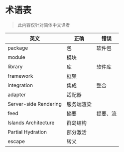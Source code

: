 # 术语表

> 此内容仅针对简体中文译者

| 英文 | 正确 | 错误 |
| ---- | ---- | ---- |
| package | 包 | 软件包 |
| module | 模块 |  |
| library | 库 | 软件库 |
| framework | 框架 |  |
| integration | 集成 | 整合 |
| adapter | 适配器 |  |
| Server-side Rendering | 服务端渲染 |  |
| feed | 摘要 | 提要、流 |
| Islands Architecture | 群岛结构 |  |
| Partial Hydration | 部分激活 |  |
| escape | 转义 |  |
